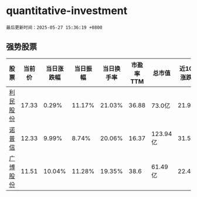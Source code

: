 # quantitative-investment

`最后更新时间：2025-05-27 15:36:19 +0800`

## 强势股票

|股票|当前价|当日涨跌幅|当日振幅|当日换手率|市盈率TTM|总市值|近10日涨跌幅|
|----|----|----|----|----|----|----|----|
|[利民股份](https://xueqiu.com/S/SZ002734)|17.33|0.29%|11.17%|21.03%|36.88|73.0亿|21.96%|
|[诺普信](https://xueqiu.com/S/SZ002215)|12.33|9.99%|8.74%|20.06%|16.37|123.94亿|31.59%|
|[广博股份](https://xueqiu.com/S/SZ002103)|11.51|10.04%|11.28%|19.35%|38.6|61.49亿|22.45%|
